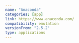 ```yaml
---
name: "Anaconda"
categories: [app]
link: https://www.anaconda.com/
compatibility: emulation
versionFrom: "2.5.2"
type: applications
---
```


